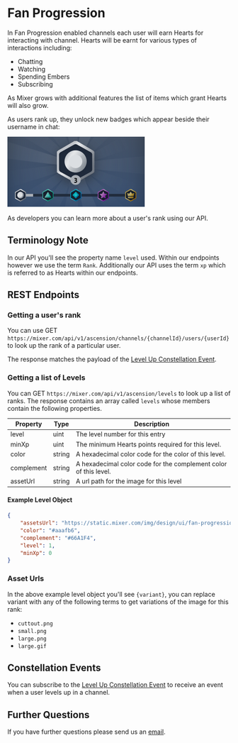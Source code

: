 # Fan Progression

In Fan Progression enabled channels each user will earn Hearts for interacting with channel. Hearts will be earnt for various types of interactions including:
- Chatting
- Watching
- Spending Embers
- Subscribing

As Mixer grows with additional features the list of items which grant Hearts will also grow.

As users rank up, they unlock new badges which appear beside their username in chat:

![](badges.png)

As developers you can learn more about a user's rank using our API.

## Terminology Note

In our API you'll see the property name `level` used. Within our endpoints however we use the term `Rank`. Additionally our API uses the term `xp` which is referred to as Hearts within our endpoints.

## REST Endpoints

### Getting a user's rank

You can use GET `https://mixer.com/api/v1/ascension/channels/{channelId}/users/{userId}` to look up the rank of a particular user.

The response matches the payload of the [Level Up Constellation Event](/reference/constellation/events/live/progression%20levelup).

### Getting a list of Levels
You can GET `https://mixer.com/api/v1/ascension/levels` to look up a list of ranks. The response contains an array called `levels` whose members contain the following properties.


| Property   | Type   | Description                                                      |
| ---------- | ------ | ---------------------------------------------------------------- |
| level      | uint   | The level number for this entry                                  |
| minXp      | uint   | The minimum Hearts points required for this level.               |
| color      | string | A hexadecimal color code for the color of this level.            |
| complement | string | A hexadecimal color code for the complement color of this level. |
| assetUrl   | string | A url path for the image for this level                          |

#### Example Level Object
```json
{
    "assetsUrl": "https://static.mixer.com/img/design/ui/fan-progression/v1_badges/silver/{variant}",
    "color": "#aaafb6",
    "complement": "#66A1F4",
    "level": 1,
    "minXp": 0
}
```

### Asset Urls
In the above example level object you'll see `{variant}`, you can replace variant with any of the following terms to get variations of the image for this rank:
- `cuttout.png`
- `small.png`
- `large.png`
- `large.gif`

## Constellation Events

You can subscribe to the [Level Up Constellation Event](/reference/constellation/events/live/progression%20levelup) to receive an event when a user levels up in a channel.


## Further Questions
If you have further questions please send us an [email]((mailto:mixerdevinfo@microsoft.com)).

